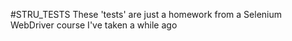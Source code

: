 #STRU_TESTS
These 'tests' are just a homework from a Selenium WebDriver course I've taken a while ago
